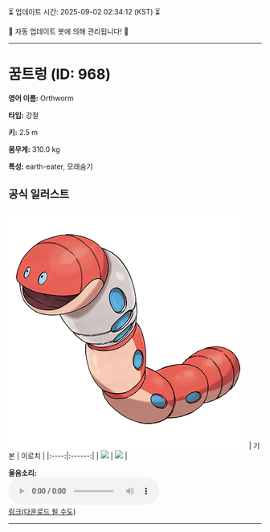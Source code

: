 
⏳ 업데이트 시간: 2025-09-02 02:34:12 (KST) ⏳

🤖 자동 업데이트 봇에 의해 관리됩니다! 🤖

---

# 꿈트렁 (ID: 968)
**영어 이름:** Orthworm

**타입:** 강철

**키:** 2.5 m

**몸무게:** 310.0 kg

**특성:** earth-eater, 모래숨기

## 공식 일러스트
![](https://raw.githubusercontent.com/PokeAPI/sprites/master/sprites/pokemon/other/official-artwork/968.png)
| 기본 | 이로치 |
|:----:|:------:|
| <img src="http://play.pokemonshowdown.com/sprites/ani/orthworm.gif" width="200"> | <img src="http://play.pokemonshowdown.com/sprites/ani-shiny/orthworm.gif" width="200"> |

**울음소리:**<br><audio controls src="https://raw.githubusercontent.com/PokeAPI/cries/main/cries/pokemon/latest/968.ogg"></audio><br> [링크(다운로드 될 수도)](https://raw.githubusercontent.com/PokeAPI/cries/main/cries/pokemon/latest/968.ogg)


---
